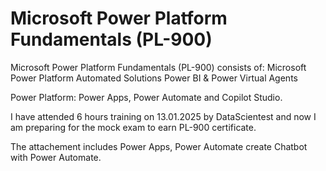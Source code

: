 # Microsoft Power Platform Fundamentals (PL-900)
Microsoft Power Platform Fundamentals (PL-900) consists of:
Microsoft Power Platform
Automated Solutions
Power BI & Power Virtual Agents

Power Platform: Power Apps, Power Automate and Copilot Studio.

I have attended 6 hours training on 13.01.2025 by DataScientest and now I am preparing for the mock exam to earn PL-900 certificate.

The attachement includes Power Apps, Power Automate create Chatbot with Power Automate.
